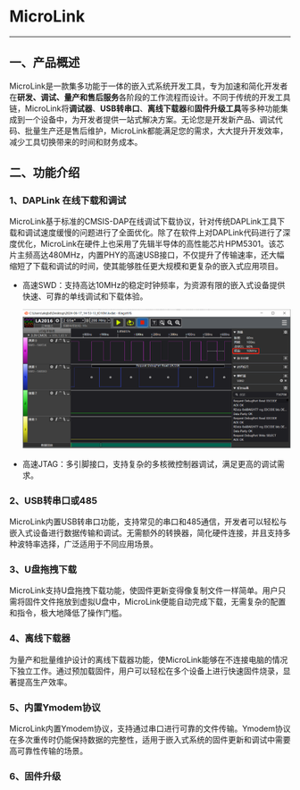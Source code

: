 # MicroLink

---

## 一、产品概述

MicroLink是一款集多功能于一体的嵌入式系统开发工具，专为加速和简化开发者在**研发、调试、量产和售后服务**各阶段的工作流程而设计。不同于传统的开发工具链，MicroLink将**调试器**、**USB转串口**、**离线下载器**和**固件升级工具**等多种功能集成到一个设备中，为开发者提供一站式解决方案。无论您是开发新产品、调试代码、批量生产还是售后维护，MicroLink都能满足您的需求，大大提升开发效率，减少工具切换带来的时间和财务成本。

## 二、功能介绍

### 1、DAPLink 在线下载和调试

MicroLink基于标准的CMSIS-DAP在线调试下载协议，针对传统DAPLink工具下载和调试速度缓慢的问题进行了全面优化。除了在软件上对DAPLink代码进行了深度优化，MicroLink在硬件上也采用了先辑半导体的高性能芯片HPM5301。该芯片主频高达480MHz，内置PHY的高速USB接口，不仅提升了传输速率，还大幅缩短了下载和调试的时间，使其能够胜任更大规模和更复杂的嵌入式应用项目。

- 高速SWD：支持高达10MHz的稳定时钟频率，为资源有限的嵌入式设备提供快速、可靠的单线调试和下载体验。

  ![](../../images/microlink/10M.png)

- 高速JTAG：多引脚接口，支持复杂的多核微控制器调试，满足更高的调试需求。



### 2、USB转串口或485

MicroLink内置USB转串口功能，支持常见的串口和485通信，开发者可以轻松与嵌入式设备进行数据传输和调试。无需额外的转换器，简化硬件连接，并且支持多种波特率选择，广泛适用于不同应用场景。

### 3、U盘拖拽下载

MicroLink支持U盘拖拽下载功能，使固件更新变得像复制文件一样简单。用户只需将固件文件拖放到虚拟U盘中，MicroLink便能自动完成下载，无需复杂的配置和指令，极大地降低了操作门槛。

### 4、离线下载器

为量产和批量维护设计的离线下载器功能，使MicroLink能够在不连接电脑的情况下独立工作。通过预加载固件，用户可以轻松在多个设备上进行快速固件烧录，显著提高生产效率。

### 5、内置Ymodem协议

MicroLink内置Ymodem协议，支持通过串口进行可靠的文件传输。Ymodem协议在多次重传时仍能保持数据的完整性，适用于嵌入式系统的固件更新和调试中需要高可靠性传输的场景。

### 6、固件升级



